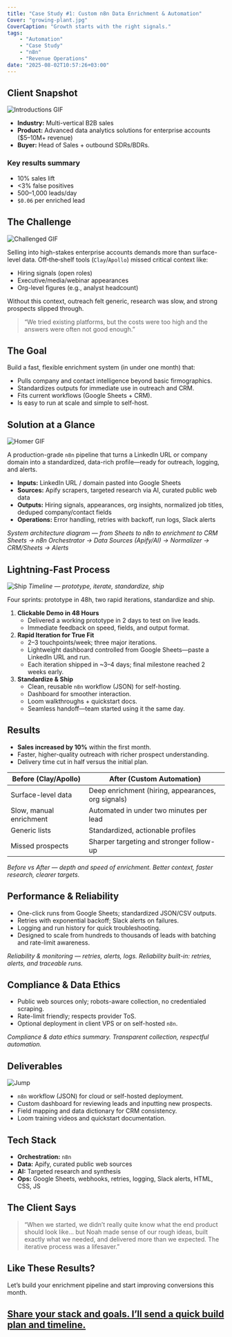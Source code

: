 ```yaml
---
title: "Case Study #1: Custom n8n Data Enrichment & Automation"
Cover: "growing-plant.jpg"
CoverCaption: "Growth starts with the right signals."
tags:
    - "Automation"
    - "Case Study"
    - "n8n"
    - "Revenue Operations"
date: "2025-08-02T10:57:26+03:00"
---
```



## Client Snapshot
![Introductions GIF](/boy.gif)

-   **Industry:** Multi-vertical B2B sales
-   **Product:** Advanced data analytics solutions for enterprise accounts ($5–10M+ revenue)
-   **Buyer:** Head of Sales + outbound SDRs/BDRs.

### Key results summary
-   10% sales lift 
-   <3% false positives
-   500–1,000 leads/day
-   `$0.06` per enriched lead



## The Challenge

![Challenged GIF](/worry-simpsons.gif)

Selling into high-stakes enterprise accounts demands more than surface-level data. Off‑the‑shelf tools (`Clay`/`Apollo`) missed critical context like:

-   Hiring signals (open roles)
-   Executive/media/webinar appearances
-   Org-level figures (e.g., analyst headcount)

Without this context, outreach felt generic, research was slow, and strong prospects slipped through.
> “We tried existing platforms, but the costs were too high and the answers were often not good enough.”

## The Goal

Build a fast, flexible enrichment system (in under one month) that:

-   Pulls company and contact intelligence beyond basic firmographics.
-   Standardizes outputs for immediate use in outreach and CRM.
-   Fits current workflows (Google Sheets + CRM).
-   Is easy to run at scale and simple to self-host.

## Solution at a Glance

![Homer GIF](/steve-homer.gif)

A production-grade `n8n` pipeline that turns a LinkedIn URL or company domain into a standardized, data-rich profile—ready for outreach, logging, and alerts.

-   **Inputs:** LinkedIn URL / domain pasted into Google Sheets
-   **Sources:** Apify scrapers, targeted research via AI, curated public web data
-   **Outputs:** Hiring signals, appearances, org insights, normalized job titles, deduped company/contact fields
-   **Operations:** Error handling, retries with backoff, run logs, Slack alerts

*System architecture diagram — from Sheets to n8n to enrichment to CRM*
*Sheets → n8n Orchestrator → Data Sources (Apify/AI) → Normalizer → CRM/Sheets → Alerts*

## Lightning-Fast Process

![Ship](/live.gif)
*Timeline — prototype, iterate, standardize, ship*

Four sprints: prototype in 48h, two rapid iterations, standardize and ship.

1.  **Clickable Demo in 48 Hours**
    -   Delivered a working prototype in 2 days to test on live leads.
    -   Immediate feedback on speed, fields, and output format.
2.  **Rapid Iteration for True Fit**
    -   2–3 touchpoints/week; three major iterations.
    -   Lightweight dashboard controlled from Google Sheets—paste a LinkedIn URL and run.
    -   Each iteration shipped in ~3–4 days; final milestone reached 2 weeks early.
3.  **Standardize & Ship**
    -   Clean, reusable `n8n` workflow (JSON) for self-hosting.
    -   Dashboard for smoother interaction.
    -   Loom walkthroughs + quickstart docs.
    -   Seamless handoff—team started using it the same day.

## Results

-   **Sales increased by 10%** within the first month.
-   Faster, higher-quality outreach with richer prospect understanding.
-   Delivery time cut in half versus the initial plan.


| Before (Clay/Apollo)             | After (Custom Automation)                             |
| -------------------------------- | ----------------------------------------------------- |
| Surface-level data               | Deep enrichment (hiring, appearances, org signals)    |
| Slow, manual enrichment          | Automated in under two minutes per lead               |
| Generic lists                    | Standardized, actionable profiles                     |
| Missed prospects                 | Sharper targeting and stronger follow-up              |

*Before vs After — depth and speed of enrichment. Better context, faster research, clearer targets.*

## Performance & Reliability

-   One-click runs from Google Sheets; standardized JSON/CSV outputs.
-   Retries with exponential backoff; Slack alerts on failures.
-   Logging and run history for quick troubleshooting.
-   Designed to scale from hundreds to thousands of leads with batching and rate-limit awareness.

*Reliability & monitoring — retries, alerts, logs. Reliability built-in: retries, alerts, and traceable runs.*

## Compliance & Data Ethics

-   Public web sources only; robots-aware collection, no credentialed scraping.
-   Rate-limit friendly; respects provider ToS.
-   Optional deployment in client VPS or on self-hosted `n8n`.

*Compliance & data ethics summary. Transparent collection, respectful automation.*

## Deliverables
![Jump](/jump.gif)

-   `n8n` workflow (JSON) for cloud or self-hosted deployment.
-   Custom dashboard for reviewing leads and inputting new prospects.
-   Field mapping and data dictionary for CRM consistency.
-   Loom training videos and quickstart documentation.

## Tech Stack

-   **Orchestration:** `n8n`
-   **Data:** Apify, curated public web sources
-   **AI:** Targeted research and synthesis
-   **Ops:** Google Sheets, webhooks, retries, logging, Slack alerts, HTML, CSS, JS

## The Client Says

> “When we started, we didn’t really quite know what the end product should look like... but Noah made sense of our rough ideas, built exactly what we needed, and delivered more than we expected. The iterative process was a lifesaver.”

## Like These Results?

Let’s build your enrichment pipeline and start improving conversions this month.

[Share your stack and goals. I’ll send a quick build plan and timeline.](mailto:noah@noahhaile.com?subject=I%20Saw%20Your%20Case%20Study%20-%20I%20Have%20A%20Request)
---